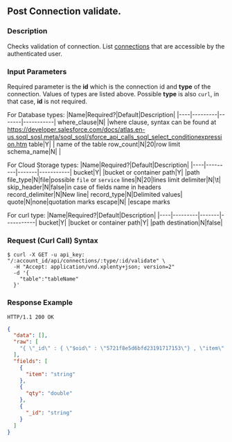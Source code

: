 ## Post Connection validate.

### Description
Checks validation of connection.
List [connections](https://github.com/xplenty/xplenty-api-doc-v2/blob/master/resources/connection.md) that are accessible by the authenticated user.

### Input Parameters
Required parameter is the **id** which is the connection id and **type** of the connection. Values of types are listed above.
Possible **type** is also ```curl```, in that case, **id** is not required.

For Database types:
|Name|Required?|Default|Description|
|----|---------|-------|-----------|
where_clause|N| |where clause, syntax can be found at https://developer.salesforce.com/docs/atlas.en-us.soql_sosl.meta/soql_sosl/sforce_api_calls_soql_select_conditionexpression.htm
table|Y| | name of the table
row_count|N|20|row limit
schema_name|N| |

For Cloud Storage types:
|Name|Required?|Default|Description|
|----|---------|-------|-----------|
bucket|Y| |bucket or container
path|Y| |path
file_type|N|file|possible ```file``` or ```service```
lines|N|20|lines limit
delimiter|N|\t|
skip_header|N|false|in case of fields name in headers
record_delimiter|N|New line|
record_type|N|Delimited values|
quote|N|none|quotation marks
escape|N| |escape marks

For curl type:
|Name|Required?|Default|Description|
|----|---------|-------|-----------|
bucket|Y| |bucket or container
path|Y| |path
destination|N|false|




### Request (Curl Call) Syntax
```shell
$ curl -X GET -u api_key: "/:account_id/api/connections/:type/:id/validate" \
  -H "Accept: application/vnd.xplenty+json; version=2"
  -d '{
    "table":"tableName"
  }'
```

### Response Example
```HTTP
HTTP/1.1 200 OK
```

```json
{
  "data": [],
  "raw": [
    "{ \"_id\" : { \"$oid\" : \"5721f8e5d6bfd23191717153\"} , \"item\" : \"card\" , \"qty\" : 15.0}"
  ],
  "fields": [
    {
      "item": "string"
    },
    {
      "qty": "double"
    },
    {
      "_id": "string"
    }
  ]
}
```
